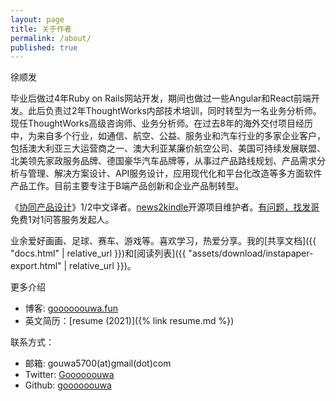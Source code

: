 ```yaml
---
layout: page
title: 关于作者
permalink: /about/
published: true
---
```


徐顺发

毕业后做过4年Ruby on Rails网站开发，期间也做过一些Angular和React前端开发。此后负责过2年ThoughtWorks内部技术培训，同时转型为一名业务分析师。现任ThoughtWorks高级咨询师、业务分析师。在过去8年的海外交付项目经历中，为来自多个行业，如通信、航空、公益、服务业和汽车行业的多家企业客户，包括澳大利亚三大运营商之一、澳大利亚某廉价航空公司、美国可持续发展联盟、北美领先家政服务品牌、德国豪华汽车品牌等，从事过产品路线规划、产品需求分析与管理、解决方案设计、API服务设计，应用现代化和平台化改造等多方面软件产品工作。目前主要专注于B端产品创新和企业产品制转型。

《[协同产品设计](https://item.jd.com/13323352.html)》1/2中文译者。[news2kindle](https://github.com/goooooouwa/news2kindle)开源项目维护者。[有问题，找发哥](https://mp.weixin.qq.com/s/fkNEJZLew8FON1pqsNeQIQ) 免费1对1问答服务发起人。

业余爱好画画、足球、赛车、游戏等。喜欢学习，热爱分享。我的[共享文档]({{ "docs.html" | relative_url }})和[阅读列表]({{ "assets/download/instapaper-export.html" | relative_url }})。

更多介绍

- 博客: [goooooouwa.fun](https://goooooouwa.fun)
- 英文简历：[resume (2021)]({% link resume.md %})

联系方式：

- 邮箱: gouwa5700(at)gmail(dot)com
- Twitter: [Goooooouwa](https://twitter.com/Goooooouwa)
- Github: [goooooouwa](http://github.com/goooooouwa)
